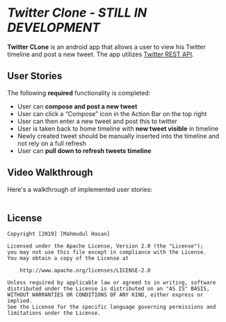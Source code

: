 # *Twitter Clone - STILL IN DEVELOPMENT*

**Twitter CLone** is an android app that allows a user to view his Twitter timeline and post a new tweet. The app utilizes [Twitter REST API](https://dev.twitter.com/rest/public).

## User Stories

The following **required** functionality is completed:

  - User can **compose and post a new tweet**
  - User can click a “Compose” icon in the Action Bar on the top right
  - User can then enter a new tweet and post this to twitter
  - User is taken back to home timeline with **new tweet visible** in timeline
  - Newly created tweet should be manually inserted into the timeline and not rely on a full refresh
  - User can **pull down to refresh tweets timeline**

## Video Walkthrough

Here's a walkthrough of implemented user stories:

<img src='Walkthrough.gif' title='Video Walkthrough' length='2rem' width='2rem' alt='Video Walkthrough' />


## License

    Copyright [2019] [Mahmudul Hasan]

    Licensed under the Apache License, Version 2.0 (the "License");
    you may not use this file except in compliance with the License.
    You may obtain a copy of the License at

        http://www.apache.org/licenses/LICENSE-2.0

    Unless required by applicable law or agreed to in writing, software
    distributed under the License is distributed on an "AS IS" BASIS,
    WITHOUT WARRANTIES OR CONDITIONS OF ANY KIND, either express or implied.
    See the License for the specific language governing permissions and
    limitations under the License.
